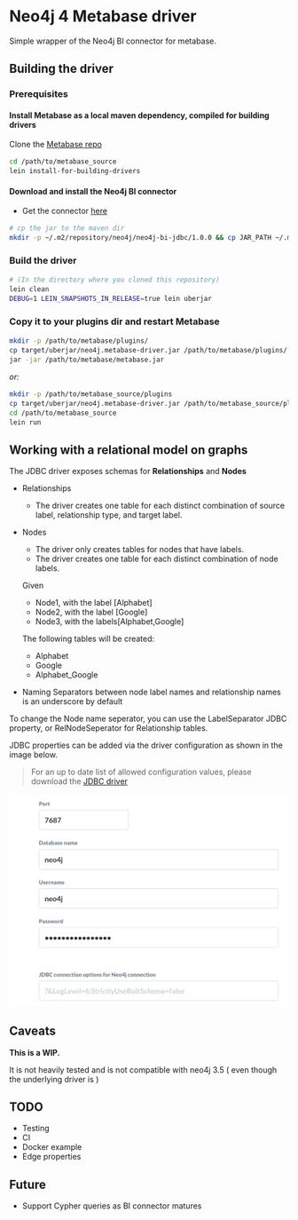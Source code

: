 # Neo4j 4 Metabase driver

Simple wrapper of the Neo4j BI connector for metabase.

## Building the driver

### Prerequisites

#### Install Metabase as a local maven dependency, compiled for building drivers

Clone the [Metabase repo](https://github.com/metabase/metabase)

```bash
cd /path/to/metabase_source
lein install-for-building-drivers
```

#### Download and install the Neo4j BI connector

* Get the connector [here](https://neo4j.com/bi-connector/)

```bash
# cp the jar to the maven dir
mkdir -p ~/.m2/repository/neo4j/neo4j-bi-jdbc/1.0.0 && cp JAR_PATH ~/.m2/repository/neo4j/neo4j-bi-jdbc/1.0.0/
```

### Build the driver

```bash
# (In the directory where you cloned this repository)
lein clean
DEBUG=1 LEIN_SNAPSHOTS_IN_RELEASE=true lein uberjar
```

### Copy it to your plugins dir and restart Metabase

```bash
mkdir -p /path/to/metabase/plugins/
cp target/uberjar/neo4j.metabase-driver.jar /path/to/metabase/plugins/
jar -jar /path/to/metabase/metabase.jar
```

*or:*

```bash
mkdir -p /path/to/metabase_source/plugins
cp target/uberjar/neo4j.metabase-driver.jar /path/to/metabase_source/plugins/
cd /path/to/metabase_source
lein run
```

## Working with a relational model on graphs

The JDBC driver exposes schemas for **Relationships** and **Nodes**

* Relationships

  * The driver creates one table for each distinct combination of source label, relationship type, and target label.

* Nodes
  * The driver only creates tables for nodes that have labels.
  * The driver creates one table for each distinct combination of node labels.
  
  Given
  * Node1, with the label [Alphabet]
  * Node2, with the label [Google]
  * Node3, with the labels[Alphabet,Google]
  
  The following tables will be created:
  * Alphabet
  * Google
  * Alphabet_Google

* Naming
Separators between node label names and relationship names is an underscore by default

To change the Node name seperator, you can use the LabelSeparator JDBC property, or RelNodeSeperator for Relationship tables.

JDBC properties can be added via the driver configuration as shown in the image below.

> For an up to date list of allowed configuration values, please download the [JDBC driver](https://neo4j.com/bi-connector/)

![configuration](screenshots/db.png)

## Caveats

**This is a WIP.**

It is not heavily tested and is not compatible with neo4j 3.5 ( even though the underlying driver is )

## TODO

* Testing
* CI
* Docker example
* Edge properties

## Future

* Support Cypher queries as BI connector matures

